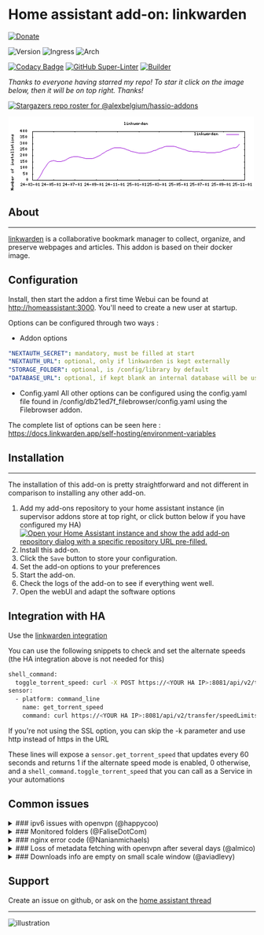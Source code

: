 # Home assistant add-on: linkwarden

[![Donate][donation-badge]](https://www.buymeacoffee.com/alexbelgium)

![Version](https://img.shields.io/badge/dynamic/json?label=Version&query=%24.version&url=https%3A%2F%2Fraw.githubusercontent.com%2Falexbelgium%2Fhassio-addons%2Fmaster%2Flinkwarden%2Fconfig.json)
![Ingress](https://img.shields.io/badge/dynamic/json?label=Ingress&query=%24.ingress&url=https%3A%2F%2Fraw.githubusercontent.com%2Falexbelgium%2Fhassio-addons%2Fmaster%2Flinkwarden%2Fconfig.json)
![Arch](https://img.shields.io/badge/dynamic/json?color=success&label=Arch&query=%24.arch&url=https%3A%2F%2Fraw.githubusercontent.com%2Falexbelgium%2Fhassio-addons%2Fmaster%2Flinkwarden%2Fconfig.json)

[![Codacy Badge](https://app.codacy.com/project/badge/Grade/9c6cf10bdbba45ecb202d7f579b5be0e)](https://www.codacy.com/gh/alexbelgium/hassio-addons/dashboard?utm_source=github.com&utm_medium=referral&utm_content=alexbelgium/hassio-addons&utm_campaign=Badge_Grade)
[![GitHub Super-Linter](https://img.shields.io/github/actions/workflow/status/alexbelgium/hassio-addons/weekly-supelinter.yaml?label=Lint%20code%20base)](https://github.com/alexbelgium/hassio-addons/actions/workflows/weekly-supelinter.yaml)
[![Builder](https://img.shields.io/github/actions/workflow/status/alexbelgium/hassio-addons/onpush_builder.yaml?label=Builder)](https://github.com/alexbelgium/hassio-addons/actions/workflows/onpush_builder.yaml)

[donation-badge]: https://img.shields.io/badge/Buy%20me%20a%20coffee-%23d32f2f?logo=buy-me-a-coffee&style=flat&logoColor=white

_Thanks to everyone having starred my repo! To star it click on the image below, then it will be on top right. Thanks!_

[![Stargazers repo roster for @alexbelgium/hassio-addons](https://raw.githubusercontent.com/alexbelgium/hassio-addons/master/.github/stars2.svg)](https://github.com/alexbelgium/hassio-addons/stargazers)

![downloads evolution](https://raw.githubusercontent.com/alexbelgium/hassio-addons/master/linkwarden/stats.png)

## About

---

[linkwarden](https://linkwarden.app/) is a collaborative bookmark manager to collect, organize, and preserve webpages and articles.
This addon is based on their docker image.

## Configuration

Install, then start the addon a first time
Webui can be found at <http://homeassistant:3000>.
You'll need to create a new user at startup.

Options can be configured through two ways :

- Addon options

```yaml
"NEXTAUTH_SECRET": mandatory, must be filled at start
"NEXTAUTH_URL": optional, only if linkwarden is kept externally
"STORAGE_FOLDER": optional, is /config/library by default
"DATABASE_URL": optional, if kept blank an internal database will be used. If an external database is used, modify according to this design postgresql://postgres:homeassistant@localhost:5432/linkwarden
```

- Config.yaml
All other options can be configured using the config.yaml file found in /config/db21ed7f_filebrowser/config.yaml using the Filebrowser addon.

The complete list of options can be seen here : https://docs.linkwarden.app/self-hosting/environment-variables

## Installation

---

The installation of this add-on is pretty straightforward and not different in comparison to installing any other add-on.

1. Add my add-ons repository to your home assistant instance (in supervisor addons store at top right, or click button below if you have configured my HA)
   [![Open your Home Assistant instance and show the add add-on repository dialog with a specific repository URL pre-filled.](https://my.home-assistant.io/badges/supervisor_add_addon_repository.svg)](https://my.home-assistant.io/redirect/supervisor_add_addon_repository/?repository_url=https%3A%2F%2Fgithub.com%2Falexbelgium%2Fhassio-addons)
1. Install this add-on.
1. Click the `Save` button to store your configuration.
1. Set the add-on options to your preferences
1. Start the add-on.
1. Check the logs of the add-on to see if everything went well.
1. Open the webUI and adapt the software options

## Integration with HA

Use the [linkwarden integration](https://www.home-assistant.io/integrations/linkwarden/)

You can use the following snippets to check and set the alternate speeds (the HA integration above is not needed for this)

```bash
shell_command:
  toggle_torrent_speed: curl -X POST https://<YOUR HA IP>:8081/api/v2/transfer/toggleSpeedLimitsMode -k
sensor:
  - platform: command_line
    name: get_torrent_speed
    command: curl https://<YOUR HA IP>:8081/api/v2/transfer/speedLimitsMode -k
```

If you're not using the SSL option, you can skip the -k parameter and use http instead of https in the URL

These lines will expose a `sensor.get_torrent_speed` that updates every 60 seconds and returns 1 if the alternate speed mode is enabled, 0 otherwise, and a `shell_command.toggle_torrent_speed` that you can call as a Service in your automations

## Common issues

<details>
  <summary>### ipv6 issues with openvpn (@happycoo)</summary>
Add this code to your .ovpn config

```bash
# don't route lan through vpn
route 192.168.1.0 255.255.255.0 net_gateway

# deactivate ipv6
pull-filter ignore "dhcp-option DNS6"
pull-filter ignore "tun-ipv6"
pull-filter ignore "ifconfig-ipv6"
```
</details>

<details>
  <summary>### Monitored folders (@FaliseDotCom)</summary>

- go to config\addons_config\linkwarden
- find (or create) the file watched_folders.json
- paste or adjust to the following:

```json
{
    "folder/to/watch": {
        "add_torrent_params": {
            "category": "",
            "content_layout": "Original",
            "download_limit": -1,
            "download_path": "[folder/for/INCOMPLETE_downloads]",
            "operating_mode": "AutoManaged",
            "ratio_limit": -2,
            "save_path": "[folder/for/COMPLETED_downloads]",
            "seeding_time_limit": -2,
            "skip_checking": false,
            "stopped": false,
            "tags": [
            ],
            "upload_limit": -1,
            "use_auto_tmm": false,
            "use_download_path": true
        },
        "recursive": false
    }
}
```
</details>

<details>
  <summary>### nginx error code (@Nanianmichaels)</summary>

> [cont-init.d] 30-nginx.sh: executing...
> [cont-init.d] 30-nginx.sh: exited 1.

Wait a couple minutes and restart addon, it could be a temporary unavailability of github

### Local mount with invalid argument (@antonio1475)

> [cont-init.d] 00-local_mounts.sh: executing...
> Local Disks mounting...
> mount: mounting /dev/sda1 on /mnt/sda1 failed: Invalid argument
> [19:19:44] FATAL: Unable to mount local drives! Please check the name.
> [cont-init.d] 00-local_mounts.sh: exited 0.

Try to mount by putting the partition label in the "localdisks" options instead of the hardware name
</details>

<details>
  <summary>### Loss of metadata fetching with openvpn after several days (@almico)</summary>

Add `ping-restart 60` to your config.ovpn
</details>

<details>
  <summary>### Downloads info are empty on small scale window (@aviadlevy)</summary>

When my window size width is lower than 960 pixels my downloads are empty.
Solution is to reset the Vuetorrent settings.
</details>

## Support

Create an issue on github, or ask on the [home assistant thread](https://community.home-assistant.io/t/home-assistant-addon-linkwarden/279247)

---

![illustration](https://raw.githubusercontent.com/alexbelgium/hassio-addons/master/linkwarden/illustration.png)
